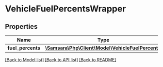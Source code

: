 # VehicleFuelPercentsWrapper

## Properties
Name | Type | Description | Notes
------------ | ------------- | ------------- | -------------
**fuel_percents** | [**\Samsara\Php\Client\Model\VehicleFuelPercent[]**](VehicleFuelPercent.md) |  | [optional] 

[[Back to Model list]](../README.md#documentation-for-models) [[Back to API list]](../README.md#documentation-for-api-endpoints) [[Back to README]](../README.md)


